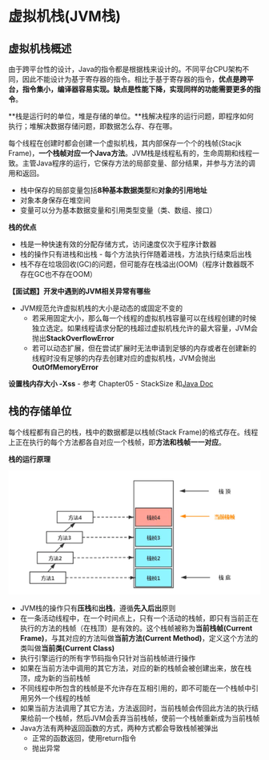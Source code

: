# 虚拟机栈\(JVM栈\)

## 虚拟机栈概述

由于跨平台性的设计，Java的指令都是根据栈来设计的。不同平台CPU架构不同，因此不能设计为基于寄存器的指令。相比于基于寄存器的指令，**优点是跨平台，指令集小，编译器容易实现。缺点是性能下降，实现同样的功能需要更多的指令**。

**栈是运行时的单位，堆是存储的单位。**栈解决程序的运行问题，即程序如何执行；堆解决数据存储问题，即数据怎么存、存在哪。

每个线程在创建时都会创建一个虚拟机栈，其内部保存一个个的栈帧\(Stacjk Frame\)，**一个栈帧对应一个Java方法**。JVM栈是线程私有的，生命周期和线程一致。主管Java程序的运行，它保存方法的局部变量、部分结果，并参与方法的调用和返回。

* 栈中保存的局部变量包括**8种基本数据类型**和**对象的引用地址**
* 对象本身保存在堆空间
* 变量可以分为基本数据变量和引用类型变量（类、数组、接口）

**栈的优点**

* 栈是一种快速有效的分配存储方式，访问速度仅次于程序计数器
* 栈的操作只有进栈和出栈 - 每个方法执行伴随着进栈，方法执行结束后出栈
* 栈不存在垃圾回收\(GC\)的问题，但可能存在栈溢出\(OOM\)（程序计数器既不存在GC也不存在OOM）

**【面试题】开发中遇到的JVM相关异常有哪些**

* JVM规范允许虚拟机栈的大小是动态的或固定不变的
  * 若采用固定大小，那么每一个线程的虚拟机栈容量可以在线程创建的时候独立选定。如果线程请求分配的栈超过虚拟机栈允许的最大容量，JVM会抛出**StackOverflowError**
  * 若可以动态扩展，但在尝试扩展时无法申请到足够的内存或者在创建新的线程时没有足够的内存去创建对应的虚拟机栈，JVM会抛出**OutOfMemoryError**

**设置栈内存大小 -Xss** - 参考 Chapter05 - StackSize 和[Java Doc](https://docs.oracle.com/en/java/javase/11/tools/java.html#GUID-3B1CE181-CD30-4178-9602-230B800D4FAE)

## 栈的存储单位

每个线程都有自己的栈，栈中的数据都是以栈帧\(Stack Frame\)的格式存在。线程上正在执行的每个方法都各自对应一个栈帧，即**方法和栈帧一一对应**。

**栈的运行原理**

![](.gitbook/assets/screen-shot-2021-07-18-at-6.13.13-pm.png)

* JVM栈的操作只有**压栈**和**出栈**，遵循**先入后出**原则
* 在一条活动线程中，在一个时间点上，只有一个活动的栈帧，即只有当前正在执行的方法的栈帧（在栈顶）是有效的。这个栈帧被称为**当前栈帧\(Current Frame\)**，与其对应的方法叫做**当前方法\(Current Method\)**，定义这个方法的类叫做**当前类\(Current Class\)**
* 执行引擎运行的所有字节码指令只针对当前栈帧进行操作
* 如果在当前方法中调用的其它方法，对应的新的栈帧会被创建出来，放在栈顶，成为新的当前栈帧
* 不同线程中所包含的栈帧是不允许存在互相引用的，即不可能在一个栈帧中引用另外一个线程的栈帧
* 如果当前方法调用了其它方法，方法返回时，当前栈帧会传回此方法的执行结果给前一个栈帧，然后JVM会丢弃当前栈帧，使前一个栈帧重新成为当前栈帧
* Java方法有两种返回函数的方式，两种方式都会导致栈帧被弹出
  * 正常的函数返回，使用return指令
  * 抛出异常

